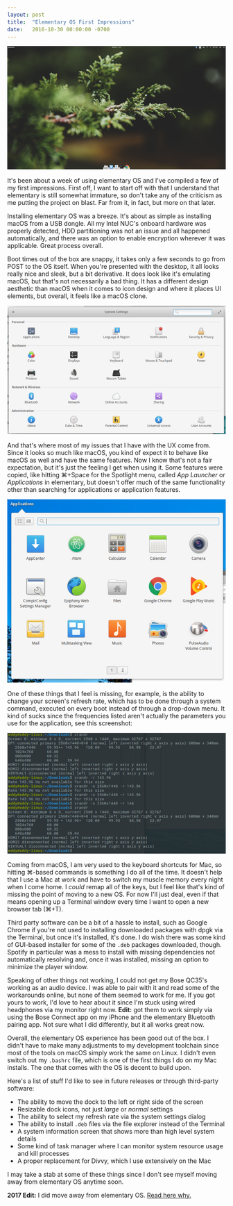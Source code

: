 ```yaml
---
layout: post
title:  "Elementary OS First Impressions"
date:   2016-10-30 00:00:00 -0700
---
```


<div class="center bottom-padded"><img src="/images/elementary-1.png" alt="elementary OS screenshot" /></div>

It's been about a week of using elementary OS and I've compiled a few of my first impressions. First off, I want to start off with that I understand that elementary is still somewhat immature, so don't take any of the criticism as me putting the project on blast. Far from it, in fact, but more on that later.

<!--more-->

Installing elementary OS was a breeze. It's about as simple as installing macOS from a USB dongle. All my Intel NUC's onboard hardware was properly detected, HDD partitioning was not an issue and all happened automatically, and there was an option to enable encryption wherever it was applicable. Great process overall.

Boot times out of the box are snappy, it takes only a few seconds to go from POST to the OS itself. When you're presented with the desktop, it all looks really nice and sleek, but a bit derivative. It does look like it's emulating macOS, but that's not necessarily a bad thing. It has a different design aesthetic than macOS when it comes to icon design and where it places UI elements, but overall, it feels like a macOS clone.

<div class="center bottom-padded"><img src="/images/elementary-2.png" alt="elementary OS screenshot" /></div>

And that's where most of my issues that I have with the UX come from. Since it looks so much like macOS, you kind of expect it to behave like macOS as well and have the same features. Now I know that's not a fair expectation, but it's just the feeling I get when using it. Some features were copied, like hitting ⌘+Space for the Spotlight menu, called *App Launcher* or *Applications* in elementary, but doesn't offer much of the same functionality other than searching for applications or application features.

<div class="center bottom-padded"><img src="/images/elementary-3.png" alt="elementary OS screenshot" /></div>

One of these things that I feel is missing, for example, is the ability to change your screen's refresh rate, which has to be done through a system command, executed on every boot instead of through a drop-down menu. It kind of sucks since the frequencies listed aren't actually the parameters you use for the application, see this screenshot:

<div class="center bottom-padded"><img src="/images/elementary-4.png" alt="elementary OS screenshot" /></div>

Coming from macOS, I am very used to the keyboard shortcuts for Mac, so hitting ⌘-based commands is something I do all of the time. It doesn't help that I use a Mac at work and have to switch my muscle memory every night when I come home. I *could* remap all of the keys, but I feel like that's kind of missing the point of moving to a new OS. For now I'll just deal, even if that means opening up a Terminal window every time I want to open a new browser tab (⌘+T).

Third party software can be a bit of a hassle to install, such as Google Chrome if you're not used to installing downloaded packages with dpgk via the Terminal, but once it's installed, it's done. I do wish there was some kind of GUI-based installer for some of the `.deb` packages downloaded, though. Spotify in particular was a mess to install with missing dependencies not automatically resolving and, once it was installed, missing an option to minimize the player window.

Speaking of other things not working, I could not get my Bose QC35's working as an audio device. I was able to pair with it and read some of the workarounds online, but none of them seemed to work for me. If you got yours to work, I'd love to hear about it since I'm stuck using wired headphones via my monitor right now. **Edit:** got them to work simply via using the Bose Connect app on my iPhone and the elementary Bluetooth pairing app. Not sure what I did differently, but it all works great now.

Overall, the elementary OS experience has been good out of the box. I didn't have to make many adjustments to my development toolchain since most of the tools on macOS simply work the same on Linux. I didn't even switch out my `.bashrc` file, which is one of the first things I do on my Mac installs. The one that comes with the OS is decent to build upon.

Here's a list of stuff I'd like to see in future releases or through third-party software:

* The ability to move the dock to the left or right side of the screen
* Resizable dock icons, not just *large* or *normal* settings
* The ability to select my refresh rate via the system settings dialog
* The ability to install `.deb` files via the file explorer instead of the Terminal
* A system information screen that shows more than high level system details
* Some kind of task manager where I can monitor system resource usage and kill processes
* A proper replacement for Divvy, which I use extensively on the Mac

I may take a stab at some of these things since I don't see myself moving away from elementary OS anytime soon.

**2017 Edit:** I did move away from elementary OS. [Read here why.](/hello-again-macbook)